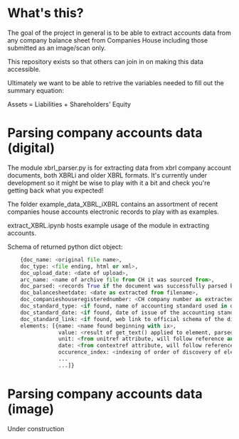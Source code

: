 # What's this?

The goal of the project in general is to be able to extract accounts
data from any company balance sheet from Companies House including those
submitted as an image/scan only.  

This repository exists so that others can join in on making this data
accessible.

Ultimately we want to be able to retrive the variables needed to fill
out the summary equation:

Assets = Liabilities + Shareholders' Equity


# Parsing company accounts data (digital)

The module xbrl_parser.py is for extracting data from xbrl company
account documents, both XBRLi and older XBRL formats.  It's currently
under development so it might be wise to play with it a bit and check
you're getting back what you expected!

The folder example_data_XBRL_iXBRL contains an assortment of recent
companies house accounts electronic records to play with as examples.

extract_XBRL.ipynb hosts example usage of the module in extracting
accounts.

Schema of returned python dict object:

```python
	{doc_name: <original file name>,
	doc_type: <file ending, html or xml>,
	doc_upload_date: <date of upload>,
	arc_name: <name of archive file from CH it was sourced from>,
	doc_parsed: <records True if the document was successfully parsed by BeautifulSoup>,
	doc_balancesheetdate: <date as extracted from filename>,
	doc_companieshouseregisterednumber: <CH company number as extracted from filename>
	doc_standard_type: <if found, name of accounting standard used in doc>,
	doc_standard_date: <if found, date of issue of the accounting standard used>,
	doc_standard_link: <if found, web link to official schema of the discovered accounting standard>,
	elements: [{name: <name found beginning with ix>,
				value: <result of get_text() applied to element, parsed to numeric if unit exists>,
				unit: <from unitref attribute, will follow reference and recognise USD, GBP and EUR>,
				date: <from contextref attribute, will follow reference>,
				occurence_index: <indexing of order of discovery of elements with this name>}
				...
				...]}
```

# Parsing company accounts data (image)

Under construction
